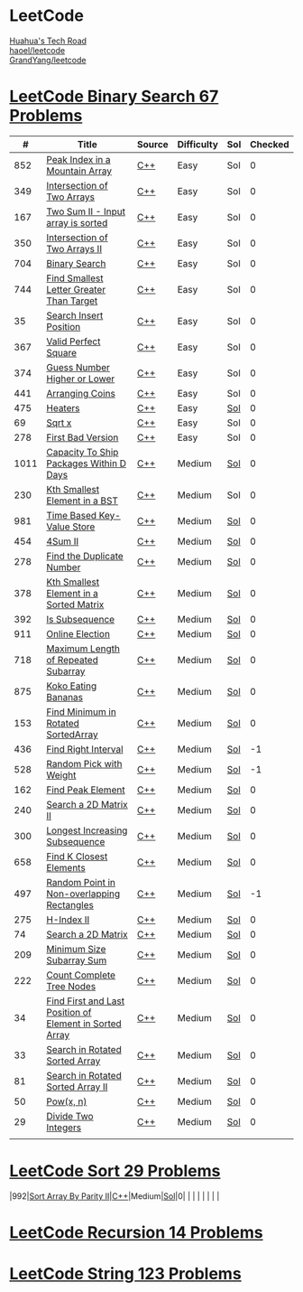 LeetCode
========

[Huahua's Tech Road](https://zxi.mytechroad.com/blog/)<br>
[haoel/leetcode](https://github.com/haoel/leetcode/blob/master/README.md)<br>
[GrandYang/leetcode](https://github.com/grandyang/leetcode)

<!--
echo "278. First Bad Version" | sed -e 's/^/_/g' -e 's/\.//g' -e 's/ /_/g' | xargs mkdir
https://leetcode.com/tag/binary-search/
:%s/\s\+$//e
https://leetcode.com/tag/binary-search/
-->

# [LeetCode Binary Search 67 Problems](https://leetcode.com/tag/binary-search/)
| # | Title | Source | Difficulty | Sol | Checked |
|---| ----- | ------ | ---------- | ------------------ | ------- |
|852|[Peak Index in a Mountain Array](https://leetcode.com/problems/peak-index-in-a-mountain-array/)|[C++](./_852_Peak_Index_in_a_Mountain_Array/main.cpp)|Easy|Sol|0|
|349|[Intersection of Two Arrays](https://leetcode.com/problems/intersection-of-two-arrays/)|[C++](./_349_Intersection_of_Two_Arrays/main.cpp)|Easy|Sol|0|
|167|[Two Sum II - Input array is sorted](https://leetcode.com/problems/two-sum-ii-input-array-is-sorted/)|[C++](./_167_Two_Sum_II_-_Input_array_is_sorted/main.cpp)|Easy|Sol|0|
|350|[Intersection of Two Arrays II](https://leetcode.com/problems/intersection-of-two-arrays-ii/)|[C++](./_350_Intersection_of_Two_Arrays_II/main.cpp)|Easy|Sol|0|
|704|[Binary Search](https://leetcode.com/problems/binary-search/)|[C++](./_704_Binary_Search/main.cpp)|Easy|Sol|0|
|744|[Find Smallest Letter Greater Than Target](https://leetcode.com/problems/search-insert-position/)|[C++](./_744_Find_Smallest_Letter_Greater_Than_Target/main.cpp)|Easy|Sol|0|
|35|[Search Insert Position](https://leetcode.com/problems/search-insert-position/)|[C++](./_35_Search_Insert_Position/main.cpp)|Easy|Sol|0|
|367|[Valid Perfect Square](https://leetcode.com/problems/valid-perfect-square/)|[C++](./_367_Valid_Perfect_Square/main.cpp)|Easy|Sol|0|
|374|[Guess Number Higher or Lower](https://leetcode.com/problems/guess-number-higher-or-lower)|[C++](./_374_Guess_Number_Higher_or_Lower/main.cpp)|Easy|Sol|0|
|441|[Arranging Coins](https://leetcode.com/problems/arranging-coins)|[C++](./_441_Arranging_Coins/main.cpp)|Easy|Sol|0|
|475|[Heaters](https://leetcode.com/problems/heaters)|[C++](./_475_Heaters/main.cpp)|Easy|[Sol](https://www.cnblogs.com/grandyang/p/6181626.html)|0|
|69|[Sqrt x](https://leetcode.com/problems/sqrtx)|[C++](./_69_Sqrt_x/main.cpp)|Easy|Sol|0|
|278|[First Bad Version](https://leetcode.com/problems/first-bad-version)|[C++](./_278_First_Bad_Version/main.cpp)|Easy|Sol|0|
|1011|[Capacity To Ship Packages Within D Days](https://leetcode.com/problems/capacity-to-ship-packages-within-d-days/)|[C++](./_1011_Capacity_To_Ship_Packages_Within_D_Days/main.cpp)|Medium|[Sol](https://blog.csdn.net/fuxuemingzhu/article/details/88769103)|0|
|230|[Kth Smallest Element in a BST](https://leetcode.com/problems/kth-smallest-element-in-a-bst/)|[C++](./_230_Kth_Smallest_Element_in_a_BST/main.cpp)|Medium|Sol|0|
|981|[Time Based Key-Value Store](https://leetcode.com/problems/time-based-key-value-store/)|[C++](./_981_Time_Based_Key-Value_Store/main.cpp)|Medium|[Sol](https://zhanghuimeng.github.io/post/leetcode-981-time-based-key-value-store/)|0|
|454|[4Sum II](https://leetcode.com/problems/4sum-ii/)|[C++](./_454_4Sum_II/main.cpp)|Medium|[Sol](https://zxi.mytechroad.com/blog/hashtable/leetcode-454-4sum-ii/)|0|
|278|[Find the Duplicate Number](https://leetcode.com/problems/find-the-duplicate-number)|[C++](./_287_Find_the_Duplicate_Number/main.cpp)|Medium|[Sol](https://zxi.mytechroad.com/blog/algorithms/binary-search/leetcode-287-find-the-duplicate-number/)|0|
|378|[Kth Smallest Element in a Sorted Matrix](https://leetcode.com/problems/kth-smallest-element-in-a-sorted-matrix)|[C++](./_378_Kth_Smallest_Element_in_a_Sorted_Matrix/main.cpp)|Medium|[Sol](https://zxi.mytechroad.com/blog/algorithms/binary-search/leetcode-378-kth-smallest-element-in-a-sorted-matrix/)|0|
|392|[Is Subsequence](https://leetcode.com/problems/is-subsequence/)|[C++](./_392_Is_Subsequence/main.cpp)|Medium|[Sol](https://zxi.mytechroad.com/blog/string/leetcode-392-is-subsequence/)|0|
|911|[Online Election](https://leetcode.com/problems/online-election/)|[C++](./_911_Online_Election/main.cpp)|Medium|[Sol](https://zxi.mytechroad.com/blog/hashtable/leetcode-911-online-election/)|0|
|718|[Maximum Length of Repeated Subarray](https://leetcode.com/problems/maximum-length-of-repeated-subarray/)|[C++](./_718_Maximum_Length_of_Repeated_Subarray/main.cpp)|Medium|[Sol](https://www.cnblogs.com/grandyang/p/7801533.html)|0|
|875|[Koko Eating Bananas](https://leetcode.com/problems/koko-eating-bananas/)|[C++](./_875_Koko_Eating_Bananas/main.cpp)|Medium|[Sol](https://www.cnblogs.com/grandyang/p/10807121.html)|0|
|153|[Find Minimum in Rotated SortedArray](https://leetcode.com/problems/find-minimum-in-rotated-sorted-array)|[C++](./_153_Find_Minimum_in_Rotated_Sorted_Array/main.cpp)|Medium|[Sol](https://zxi.mytechroad.com/blog/leetcode/leetcode-153-find-minimum-in-rotated-sorted-array/)|0|
|436|[Find Right Interval](https://leetcode.com/problems/find-right-interval/)|[C++](./_436_Find_Right_Interval/main.cpp)|Medium|[Sol](https://www.cnblogs.com/grandyang/p/6018581.html)|-1|
|528|[Random Pick with Weight](https://leetcode.com/problems/random-pick-with-weight/)|[C++](./_528_Random_Pick_with_Weight/main.cpp)|Medium|[Sol](https://www.cnblogs.com/grandyang/p/9784690.html)|-1|
|162|[Find Peak Element](https://leetcode.com/problems/find-peak-element/)|[C++](./_162_Find_Peak_Element/main.cpp)|Medium|[Sol](https://www.cnblogs.com/grandyang/p/4217175.html)|0|
|240|[Search a 2D Matrix II](https://leetcode.com/problems/search-a-2d-matrix-ii/)|[C++](./_240_Search_a_2D_Matrix_II/main.cpp)|Medium|[Sol](https://www.cnblogs.com/grandyang/p/4669134.html)|0|
|300|[Longest Increasing Subsequence](https://leetcode.com/problems/longest-increasing-subsequence/)|[C++](./_300_Longest_Increasing_Subsequence/main.cpp)|Medium|[Sol](https://www.cnblogs.com/grandyang/p/4938187.html)|0|
|658|[Find K Closest Elements](https://leetcode.com/problems/find-k-closest-elements/)|[C++](./_658_Find_K_Closest_Elements/main.cpp)|Medium|[Sol](https://www.cnblogs.com/grandyang/p/7519466.html)|0|
|497|[Random Point in Non-overlapping Rectangles](https://leetcode.com/problems/random-point-in-non-overlapping-rectangles/)|[C++](./_497_Random_Point_in_Non-overlapping_Rectangles/main.cpp)|Medium|[Sol](https://www.cnblogs.com/grandyang/p/9752145.html)|-1|
|275|[H-Index II](https://leetcode.com/problems/h-index-ii/)|[C++](./_275_H-Index_II/main.cpp)|Medium|[Sol](https://www.cnblogs.com/grandyang/p/4782695.html)|0|
|74|[Search a 2D Matrix](https://leetcode.com/problems/search-a-2d-matrix/)|[C++](./_74_Search_a_2D_Matrix/main.cpp)|Medium|[Sol](https://www.cnblogs.com/grandyang/p/4323301.html)|0|
|209|[Minimum Size Subarray Sum](https://leetcode.com/problems/minimum-size-subarray-sum/)|[C++](./_209_Minimum_Size_Subarray_Sum/main.cpp)|Medium|[Sol](https://www.cnblogs.com/grandyang/p/4501934.html)|0|
|222|[Count Complete Tree Nodes](https://leetcode.com/problems/count-complete-tree-nodes/)|[C++](./_222_Count_Complete_Tree_Nodes/main.cpp)|Medium|[Sol](https://github.com/grandyang/leetcode/issues/222)|0|
|34|[Find First and Last Position of Element in Sorted Array](https://leetcode.com/problems/find-first-and-last-position-of-element-in-sorted-array/)|[C++](./_34_Find_First_and_Last_Position_of_Element_in_Sorted_Array/main.cpp)|Medium|[Sol](https://blog.csdn.net/fuxuemingzhu/article/details/83273084)|0|
|33|[Search in Rotated Sorted Array](https://leetcode.com/problems/search-in-rotated-sorted-array/)|[C++](./_33_Search_in_Rotated_Sorted_Array/main.cpp)|Medium|[Sol](https://www.cnblogs.com/grandyang/p/4325648.html)|0|
|81|[Search in Rotated Sorted Array II](https://leetcode.com/problems/search-in-rotated-sorted-array-ii/)|[C++](./_81_Search_in_Rotated_Sorted_Array_II/main.cpp)|Medium|[Sol](https://leetcode.com/problems/search-in-rotated-sorted-array-ii/)|0|
|50|[Pow(x, n)](https://leetcode.com/problems/powx-n/)|[C++](./_50_Pow/main.cpp)|Medium|[Sol](https://www.cnblogs.com/grandyang/p/4383775.html)|0|
|29|[Divide Two Integers](https://leetcode.com/problems/divide-two-integers/)|[C++](./_29_Divide_Two_Integers/main.cpp)|Medium|[Sol](https://www.cnblogs.com/grandyang/p/4431949.html)|0|
|  |  |  |  |  |  |

# [LeetCode Sort 29 Problems](https://leetcode.com/tag/sort/)
|992|[Sort Array By Parity II](https://leetcode.com/problems/sort-array-by-parity-ii/)|[C++]()|Medium|[Sol](https://zxi.mytechroad.com/blog/uncategorized/leetcode-922-sort-array-by-parity-ii/)|0|
|  |  |  |  |  |  |
# [LeetCode Recursion 14 Problems](https://leetcode.com/tag/recursion/)
# [LeetCode String 123 Problems](https://leetcode.com/tag/string/)



